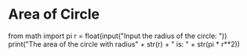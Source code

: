 # Area of Circle
from math import pi
r = float(input("Input the radius of the circle: "))
print("The area of the circle with radius" + str(r) + " is: " + str(pi * r**2))

